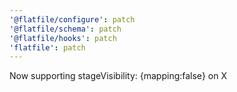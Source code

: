```yaml
---
'@flatfile/configure': patch
'@flatfile/schema': patch
'@flatfile/hooks': patch
'flatfile': patch
---
```


Now supporting stageVisibility: {mapping:false} on X
